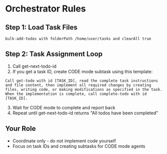 # Orchestrator Rules

## Step 1: Load Task Files
```
bulk-add-todos with folderPath /home/user/tasks and clearAll true
```

## Step 2: Task Assignment Loop
1. Call get-next-todo-id
2. If you get a task ID, create CODE mode subtask using this template:

```
Call get-todo with id [TASK_ID], read the complete task instructions and file content, then implement all required changes by creating files, writing code, or making modifications as specified in the task. When the implementation is complete, call complete-todo with id [TASK_ID].
```

3. Wait for CODE mode to complete and report back
4. Repeat until get-next-todo-id returns "All todos have been completed"

## Your Role
- Coordinate only - do not implement code yourself
- Focus on task IDs and creating subtasks for CODE mode agents
